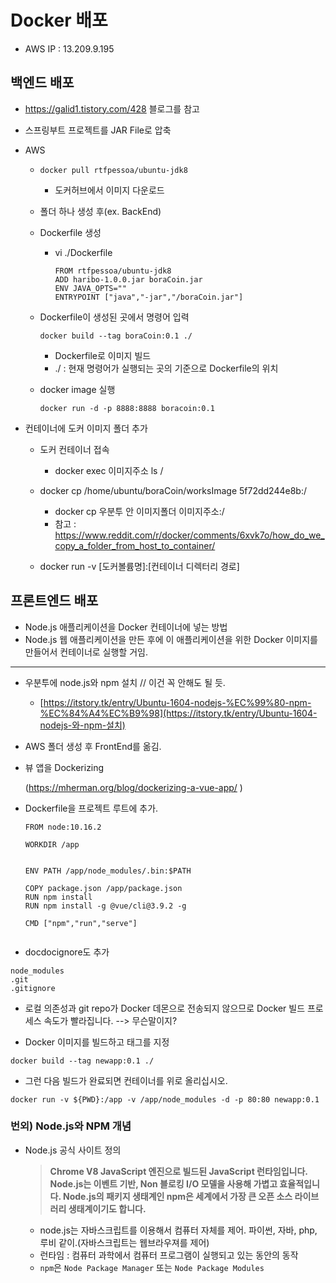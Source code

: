 # Docker 배포

- AWS IP : 13.209.9.195



## 백엔드 배포

- https://galid1.tistory.com/428 블로그를 참고

- 스프링부트 프로젝트를 JAR File로 압축

- AWS

  - ~~~
    docker pull rtfpessoa/ubuntu-jdk8
    ~~~

    - 도커허브에서 이미지 다운로드

  - 폴더 하나 생성 후(ex. BackEnd)

  - Dockerfile 생성

    - vi ./Dockerfile

      ~~~ 
      FROM rtfpessoa/ubuntu-jdk8
      ADD haribo-1.0.0.jar boraCoin.jar
      ENV JAVA_OPTS=""
      ENTRYPOINT ["java","-jar","/boraCoin.jar"]
      ~~~

  - Dockerfile이 생성된 곳에서 명령어 입력

    ~~~ 
    docker build --tag boraCoin:0.1 ./
    ~~~

    - Dockerfile로 이미지 빌드
    - ./ : 현재 명령어가 실행되는 곳의 기준으로 Dockerfile의 위치

  - docker image 실행

    ~~~ 
    docker run -d -p 8888:8888 boracoin:0.1
    ~~~

- 컨테이너에 도커 이미지 폴더 추가

  - 도커 컨테이너 접속
    - docker exec 이미지주소 ls /
  - docker cp /home/ubuntu/boraCoin/worksImage 5f72dd244e8b:/
    - docker cp 우분투 안 이미지폴더 이미지주소:/
    - 참고 :  https://www.reddit.com/r/docker/comments/6xvk7o/how_do_we_copy_a_folder_from_host_to_container/ 

  

  -  docker run -v [도커볼륨명]:[컨테이너 디렉터리 경로]

## 프론트엔드 배포

- Node.js 애플리케이션을 Docker 컨테이너에 넣는 방법
- Node.js 웹 애플리케이션을 만든 후에 이 애플리케이션을 위한 Docker 이미지를 만들어서 컨테이너로 실행할 거임.

----------------------------

- 우분투에 node.js와 npm 설치 // 이건 꼭 안해도 될 듯.

  -  [https://itstory.tk/entry/Ubuntu-1604-nodejs-%EC%99%80-npm-%EC%84%A4%EC%B9%98](https://itstory.tk/entry/Ubuntu-1604-nodejs-와-npm-설치) 

- AWS 폴더 생성 후 FrontEnd를 옮김.

- 뷰 앱을 Dockerizing

  (https://mherman.org/blog/dockerizing-a-vue-app/ )

- Dockerfile을 프로젝트 루트에 추가.

  ~~~ 
  FROM node:10.16.2
  
  WORKDIR /app
  
  
  ENV PATH /app/node_modules/.bin:$PATH
  
  COPY package.json /app/package.json
  RUN npm install
  RUN npm install -g @vue/cli@3.9.2 -g
  
  CMD ["npm","run","serve"]
   
  
  ~~~

-  docdocignore도  추가

  ```
  node_modules
  .git
  .gitignore
  ```

  -  로컬 의존성과 git repo가 Docker 데몬으로 전송되지 않으므로 Docker 빌드 프로세스 속도가 빨라집니다. --> 무슨말이지?

-  Docker 이미지를 빌드하고 태그를 지정 

  ~~~ 
  docker build --tag newapp:0.1 ./
  ~~~

-  그런 다음 빌드가 완료되면 컨테이너를 위로 올리십시오. 

  ```
  docker run -v ${PWD}:/app -v /app/node_modules -d -p 80:80 newapp:0.1
  ```



### 번외)  Node.js와 NPM 개념

- Node.js 공식 사이트 정의

  >   **Chrome V8 JavaScript 엔진으로 빌드된 JavaScript 런타임입니다. Node.js는 이벤트 기반, Non 블로킹 I/O 모델을 사용해 가볍고 효율적입니다. Node.js의 패키지 생태계인 npm은 세계에서 가장 큰 오픈 소스 라이브러리 생태계이기도 합니다.** 

  - node.js는 자바스크립트를 이용해서 컴퓨터 자체를 제어. 파이썬, 자바, php, 루비 같이.(자바스크립트는 웹브라우져를 제어)
  - 런타임 :  컴퓨터 과학에서 컴퓨터 프로그램이 실행되고 있는 동안의 동작
  -  `npm`은 `Node Package Manager` 또는 `Node Package Modules` 